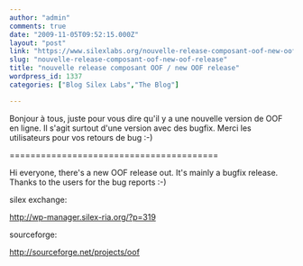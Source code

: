 ```yaml
---
author: "admin"
comments: true
date: "2009-11-05T09:52:15.000Z"
layout: "post"
link: "https://www.silexlabs.org/nouvelle-release-composant-oof-new-oof-release/"
slug: "nouvelle-release-composant-oof-new-oof-release"
title: "nouvelle release composant OOF / new OOF release"
wordpress_id: 1337
categories: ["Blog Silex Labs","The Blog"]

---
```

Bonjour à tous,
juste pour vous dire qu'il y a une nouvelle version de OOF en ligne. Il s'agit surtout d'une version avec des bugfix. Merci les utilisateurs pour vos retours de bug :-)

========================================

Hi everyone,
there's a new OOF release out. It's mainly a bugfix release. Thanks to the users for the bug reports :-)

silex exchange:

[http://wp-manager.silex-ria.org/?p=319 ](http://wp-manager.silex-ria.org/?p=319)

sourceforge:

[http://sourceforge.net/projects/oof ](http://sourceforge.net/projects/oof)

